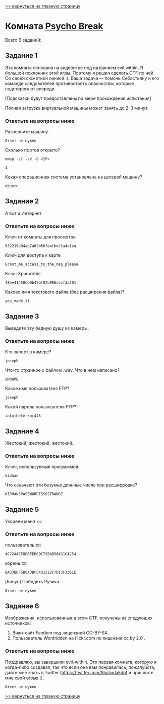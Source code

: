 [>> вернуться на главную страницу](https://github.com/BEPb/tryhackme/blob/master/README.md)

# Комната [Psycho Break](https://tryhackme.com/r/room/psychobreak) 

Всего 6 заданий:
## Задание 1
Эта комната основана на видеоигре под названием evil within. Я большой поклонник этой игры. Поэтому я решил сделать 
CTF по ней. Со своей сюжетной линией :). Ваша задача — помочь Себастьяну и его команде следователей противостоять 
опасностям, которые подстерегают впереди.  

[Подсказки будут предоставлены по мере прохождения испытания]

Полная загрузка виртуальной машины может занять до 2–3 минут.

### Ответьте на вопросы ниже
Разверните машину.
```commandline
Ответ не нужен
```
Сколько портов открыто?
```commandline
nmap -sC -sV -O <IP>
```
```commandline
3
```
Какая операционная система установлена на целевой машине?
```commandline
ubuntu
```

## Задание 2
А вот и Интернет.
### Ответьте на вопросы ниже
Ключ от комнаты для просмотра
```commandline
532219a04ab7a02b56faafbec1a4c1ea
```
Ключ для доступа к карте
```commandline
Grant_me_access_to_the_map_please
```
Ключ Хранителя
```commandline
48ee41458eb0b43bf82b986cecf3af01
```
Каково имя текстового файла (без расширения файла)?
```commandline
you_made_it
```

## Задание 3
Выведите эту бедную душу из камеры.
### Ответьте на вопросы ниже
Кто заперт в камере?
```commandline
joseph
```
Что-то странное с файлом .wav. Что в нем написано?
```commandline
SHOWME
```
Какое имя пользователя FTP?
```commandline
joseph
```
Какой пароль пользователя FTP?
```commandline
intotheterror445
```

## Задание 4
Жестокий, жестокий, жестокий.
### Ответьте на вопросы ниже
Ключ, используемый программой
```commandline
kidman
```
Что означают эти безумно длинные числа при расшифровке?
```commandline
KIDMANSPASSWORDISSOSTRANGE
```

## Задание 5
Укорени меня <<
### Ответьте на вопросы ниже
пользователь.txt
```commandline
4C72A4EF8E6FED69C72B4D58431C4254
```
корень.txt
```commandline
BA33BDF5B8A3BFC431322F7D13F3361E
```
[Бонус] Победить Рувика
```commandline
Ответ не нужен
```

## Задание 6
Изображения, использованные в этом CTF, получены из следующих источников:
1. Вики-сайт Fandom под лицензией CC-BY-SA .
2. Пользователь Wordridden на flickr.com по лицензии cc by 2.0 .

### Ответьте на вопросы ниже
Поздравляю, вы завершили evil-within. Это первая комната, которую я когда-либо создавал, так что если она вам 
понравилась, пожалуйста, дайте мне знать в Twitter (https://twitter.com/ShalindaFdo) и пришлите мне свой отзыв :).  
```commandline
Ответ не нужен
```
[>> вернуться на главную страницу](https://github.com/BEPb/tryhackme/blob/master/README.md)